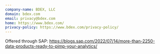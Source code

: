 ```yaml
---
company-name: BDEX, LLC
domain: bdex.com
email: privacy@bdex.com
home: https://www.bdex.com/
privacy-policy: https://www.bdex.com/privacy-policy/
---
```


Offered through SAP: https://blogs.sap.com/2022/07/14/more-than-2250-data-products-ready-to-pimp-your-analytics/
